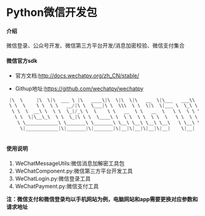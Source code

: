 # Python微信开发包

#### 介绍
微信登录、公众号开发、微信第三方平台开发/消息加密校验、微信支付集合

#### 微信官方sdk

+ 官方文档:http://docs.wechatpy.org/zh_CN/stable/

+ Githup地址:https://github.com/wechatpy/wechatpy

```python
 |\  \     |\  \|\  ___ \ |\   ____\|\  \|\  \|\   __  \|\___   ___\\   __  \|\  \  /  /|
 \ \  \    \ \  \ \   __/|\ \  \___|\ \  \\\  \ \  \|\  \|___ \  \_\ \  \|\  \ \  \/  / /
  \ \  \  __\ \  \ \  \_|/_\ \  \    \ \   __  \ \   __  \   \ \  \ \ \   ____\ \    / / 
   \ \  \|\__\_\  \ \  \_|\ \ \  \____\ \  \ \  \ \  \ \  \   \ \  \ \ \  \___|\/  /  /  
    \ \____________\ \_______\ \_______\ \__\ \__\ \__\ \__\   \ \__\ \ \__\ __/  / /    
     \|____________|\|_______|\|_______|\|__|\|__|\|__|\|__|    \|__|  \|__||\___/ /     
                                                                            \|___|/
```

#### 使用说明

1.  WeChatMessageUtils:微信消息加解密工具包
2.  WeChatComponent.py:微信第三方平台开发工具
3.  WeChatLogin.py:微信登录工具
4.  WeChatPayment.py:微信支付工具

 **注：微信支付和微信登录均以手机网站为例，电脑网站和app需要更换对应参数和请求地址** 

